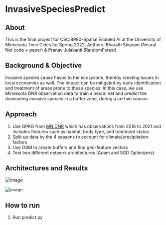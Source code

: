 # InvasiveSpeciesPredict
## About
This is the final project for CSCI8980-Spatial Enabled AI at the University of Minnesota-Twin Cities for Spring 2022.
Authors: Bharath Sivaram (Neural Net code + paper) & Pranav Julakanti (RandomForest)

## Background & Objective
Invasive species cause havoc to the ecosystem, thereby creating issues in local economies as well. The impact can be mitigated by early 
identification and treatment of areas prone to these species. 
In this case, we use Minnesota DNR observation data to train a neural net and predict the dominating invasive species in a buffer zone, during a certain season.

## Approach
1) Use GPKG from [MN DNR](https://gisdata.mn.gov/dataset/env-invasive-terrestrial-obs) which has observations from 2016 to 2021 and includes features such as habitat, body type, and treatment status
2) Split up data by the 4 seasons to account for climate/precipitation factors
3) Use OSM to create buffers and find geo-feature vectors
4) Test two different network architectures (Adam and SGD Optimizers)

## Architectures and Results

![image](https://github.com/bharathsivaram10/InvasiveSpeciesPredict/assets/20588623/fd0546ab-e11d-4533-817b-ec2711b821a8)

![image](https://github.com/bharathsivaram10/InvasiveSpeciesPredict/assets/20588623/9119d919-210d-44d4-9a89-af0b51950b22)


## How to run

1) Run predict.py
